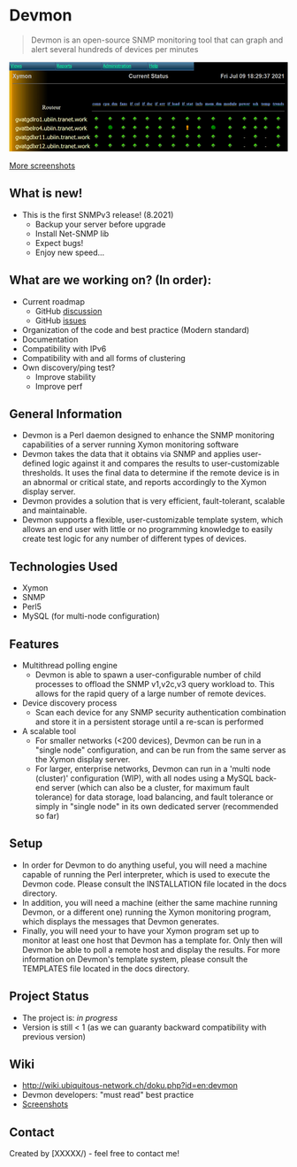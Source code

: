 <!DOCTYPE markdown>
# Devmon
>   Devmon is an open-source SNMP monitoring tool that can graph and alert
  several hundreds of devices per minutes

![devmon_current_status](devmon_current_status.png)

[More screenshots](https://wiki.ubiquitous-network.ch/doku.php?id=en:devmon:screenshots)

## What is new!
- This is the first SNMPv3 release! (8.2021)
  - Backup your server before upgrade
  - Install Net-SNMP lib
  - Expect bugs!
  - Enjoy new speed...

## What are we working on? (In order):
  - Current roadmap
    - GitHub [discussion](https://github.com/bonomani/devmon/discussions)
    - GitHub [issues](https://github.com/bonomani/devmon/issues)
  - Organization of the code and best practice (Modern standard)
  - Documentation
  - Compatibility with IPv6
  - Compatibility with and all forms of clustering
  - Own discovery/ping test?
    - Improve stability
    - Improve perf

## General Information
- Devmon is a Perl daemon designed to enhance the SNMP monitoring capabilities
  of a server running Xymon monitoring software
- Devmon takes the data that it obtains via SNMP and applies user- defined
  logic against it and compares the results to user-customizable thresholds.
  It uses the final data to determine if the remote device is in an abnormal
  or critical state, and reports accordingly to the Xymon display server.
- Devmon provides a solution that is very efficient, fault-tolerant, scalable
  and maintainable.
- Devmon supports a flexible, user-customizable template system, which allows
  an end user with little or no programming knowledge to easily create test
  logic for any number of different types of devices.


## Technologies Used
- Xymon
- SNMP
- Perl5
- MySQL (for multi-node configuration)

## Features
- Multithread polling engine
  - Devmon is able to spawn a user-configurable number of child processes to
    offload the SNMP v1,v2c,v3 query workload to. This allows for the rapid
    query of a large number of remote devices.
- Device discovery process
  - Scan each device for any SNMP security authentication combination and
    store it in a persistent storage until a re-scan is performed
- A scalable tool
  - For smaller networks (<200 devices), Devmon can be run in a "single
    node" configuration, and can be run from the same server as the Xymon
    display server.
  - For larger, enterprise networks, Devmon can run in a 'multi node
    (cluster)' configuration (WIP), with all nodes using a MySQL back- end
    server (which can also be a cluster, for maximum fault tolerance) for data
    storage, load balancing, and fault tolerance or simply in "single node" in
    its own dedicated server (recommended so far)


## Setup
- In order for Devmon to do anything useful, you will need a machine capable
  of running the Perl interpreter, which is used to execute the Devmon code.
  Please consult the INSTALLATION file located in the docs directory.
- In addition, you will need a machine (either the same machine running
  Devmon, or a different one) running the Xymon monitoring program, which
  displays the messages that Devmon generates.
- Finally, you will need your to have your Xymon program set up to monitor at
  least one host that Devmon has a template for. Only then will Devmon be able
  to poll a remote host and display the results. For more information on
  Devmon's template system, please consult the TEMPLATES file located in the
  docs directory.


## Project Status
- The project is: _in progress_
- Version is still < 1 (as we can guaranty backward compatibility with
  previous version)



## Wiki
- http://wiki.ubiquitous-network.ch/doku.php?id=en:devmon
- Devmon developers: "must read" best practice
- [Screenshots](https://wiki.ubiquitous-network.ch/doku.php?id=en:devmon:screenshots)


## Contact
Created by [XXXXX/) - feel free to contact me!
